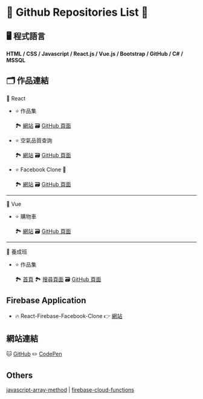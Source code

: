 # 🌽 Github Repositories List 🌽

## 🖥 程式語言

**HTML / CSS / Javascript / React.js / Vue.js / Bootstrap / GitHub / C# / MSSQL**

## 🗂 作品連結

📘 React

- ⭐️ 作品集

  🏞 [網站](https://yiminprogram.github.io/portfolio/)
  🗃 [GitHub 頁面](https://github.com/yiminprogram/portfolio)

- ⭐️ 空氣品質查詢

  🏞 [網站](https://yiminprogram.github.io/react-tech-research/)
  🗃 [GitHub 頁面](https://github.com/yiminprogram/react-tech-research)

- ⭐️ Facebook Clone 🚧

  🏞 [網站](https://yiminprogram.github.io/react-facebook-clone/)
  🗃 [GitHub 頁面](https://github.com/yiminprogram/react-facebook-clone)

---

📗 Vue

- ⭐️ 購物車

  🏞 [網站](https://yiminprogram.github.io/vue-shopping-cart/)
  🗃 [GitHub 頁面](https://github.com/yiminprogram/vue-shopping-cart)

---

📕 養成班

- ⭐️ 作品集

  🏞 [首頁](https://yiminprogram.github.io/ProjectWebSite/src/Homepage.html)
  🏞 [搜尋頁面](https://yiminprogram.github.io/ProjectWebSite/src/SpaceSearch.html)
  🗃 [GitHub 頁面](https://github.com/yiminprogram/ProjectWebSite)

## Firebase Application

- 🔥 React-Firebase-Facebook-Clone 👉 [網站](https://react-firebase-facebook-clone.web.app/)

## 網站連結

🐱 [GitHub](https://github.com/yiminprogram) ✏️ [CodePen](https://codepen.io/chenyimin/pens/public)

## Others

[javascript-array-method](https://github.com/yiminprogram/javascript-array-method) |
[firebase-cloud-functions](https://github.com/yiminprogram/firebase-cloud-functions)
